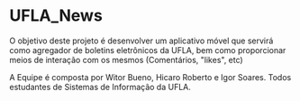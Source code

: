 # UFLA_News

O objetivo deste projeto é desenvolver um aplicativo móvel que servirá como agregador de boletins eletrônicos da UFLA, bem como proporcionar meios de interação com os mesmos (Comentários, "likes", etc)

A Equipe é composta por Witor Bueno, Hicaro Roberto e Igor Soares. Todos estudantes de Sistemas de Informação da UFLA.
